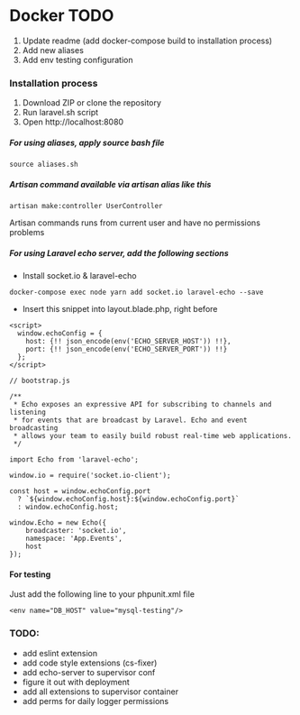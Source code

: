 # Docker TODO
1. Update readme (add docker-compose build to installation process)
2. Add new aliases
3. Add env testing configuration

### Installation process
1. Download ZIP or clone the repository
2. Run laravel.sh script
3. Open http://localhost:8080

##### For using aliases, apply source bash file
```
source aliases.sh
``` 

##### Artisan command available via artisan alias like this
```
artisan make:controller UserController
```
Artisan commands runs from current user and have no permissions problems

##### For using Laravel echo server, add the following sections
- Install socket.io & laravel-echo
```
docker-compose exec node yarn add socket.io laravel-echo --save
 ``` 
- Insert this snippet into layout.blade.php, right before <script src="{{ asset('app.js') }}"></script>
```
<script>
  window.echoConfig = {
    host: {!! json_encode(env('ECHO_SERVER_HOST')) !!},
    port: {!! json_encode(env('ECHO_SERVER_PORT')) !!}
  };
</script>
```
```
// bootstrap.js

/**
 * Echo exposes an expressive API for subscribing to channels and listening
 * for events that are broadcast by Laravel. Echo and event broadcasting
 * allows your team to easily build robust real-time web applications.
 */

import Echo from 'laravel-echo';

window.io = require('socket.io-client');

const host = window.echoConfig.port
  ? `${window.echoConfig.host}:${window.echoConfig.port}`
  : window.echoConfig.host;

window.Echo = new Echo({
    broadcaster: 'socket.io',
    namespace: 'App.Events',
    host
});
```
#### For testing
Just add the following line to your phpunit.xml file
```
<env name="DB_HOST" value="mysql-testing"/>
```


### TODO:
- add eslint extension
- add code style extensions (cs-fixer)
- add echo-server to supervisor conf
- figure it out with deployment
- add all extensions to supervisor container
- add perms for daily logger permissions

